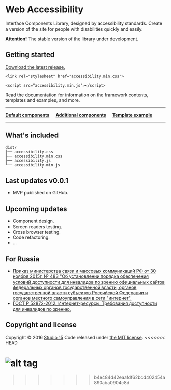 # Web Accessibility

Interface Components Library, designed by accessibility standards. Create a version of the site for people with disabilities quickly and easily.

**Attention!**
The stable version of the library under development.

## Getting started

[Download the latest release.](https://github.com/15web/web-accessibility/archive/master.zip)

```
<link rel="stylesheet" href="accessibility.min.css">
```

```
<script src="accessibility.min.js"></script>
```

Read the documentation for information on the framework contents, templates and examples, and more.

___


[**Default components**](http://15web.github.io/web-accessibility/docs/default.html) &nbsp;&nbsp;&nbsp; [**Additional components**](http://15web.github.io/web-accessibility/docs/additional.html) &nbsp;&nbsp;&nbsp; [**Template example**](http://15web.github.io/web-accessibility/docs/examples/sp/)

___

## What's included

```
dist/
├── accessibility.css
├── accessibility.min.css
├── accessibility.js
└── accessibility.min.js
```

## Last updates v0.0.1

* MVP published on GitHub.

## Upcoming updates

* Component design.
* Screen readers testing.
* Cross browser testing.
* Code refactoring.
* ...

## For Russia

* [Приказ министерства связи и массовых коммуникаций РФ от 30 ноября 2015г. № 483 "Об установлении порядка обеспечения условий доступности для инвалидов по зрению официальных сайтов федеральных органов государственной власти, органов государственной власти субъектов Российской Федерации и органов местного самоуправления в сети "интернет".](http://www.garant.ru/hotlaw/federal/693692/)
* [ГОСТ Р 52872-2012. Интернет-ресурсы. Требования доступности для инвалидов по зрению.](https://github.com/15web/web-accessibility/blob/gh-pages/uploads/gost_r_52872_2012.pdf)

## Copyright and license

Copyright © 2016 [Studio 15](http://15web.ru)
Code released under [the MIT license](https://github.com/twbs/bootstrap/blob/master/LICENSE).
<<<<<<< HEAD

![alt tag](https://github.com/15web/web-accessibility/tree/master/browserstack_logo.svg)
=======
>>>>>>> b4e484d42eaafdf62bcd402454a890aba0904c8d

